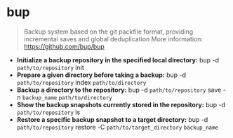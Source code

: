 # bup
> Backup system based on the git packfile format, providing incremental saves and global deduplication
> More information: <https://github.com/bup/bup>
- **Initialize a backup repository in the specified local directory:**
bup -d `path/to/repository` init
- **Prepare a given directory before taking a backup:**
bup -d `path/to/repository` index `path/to/directory`
- **Backup a directory to the repository:**
bup -d `path/to/repository` save -n `backup_name` `path/to/directory`
- **Show the backup snapshots currently stored in the repository:**
bup -d `path/to/repository` ls
- **Restore a specific backup snapshot to a target directory:**
bup -d `path/to/repository` restore -C `path/to/target_directory` `backup_name`
